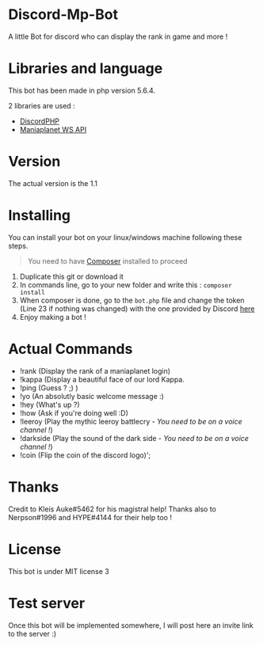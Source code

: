 # Discord-Mp-Bot
A little Bot for discord who can display the rank in game and more !

# Libraries and language
This bot has been made in php version 5.6.4.

2 libraries are used :
- [DiscordPHP](https://github.com/teamreflex/DiscordPHP)
- [Maniaplanet WS API](https://github.com/maniaplanet/maniaplanet-ws-sdk)

# Version
The actual version is the 1.1

# Installing
You can install your bot on your linux/windows machine following these steps.
> You need to have [Composer](https://getcomposer.org/) installed to proceed

1. Duplicate this git or download it
2. In commands line, go to your new folder and write this :
`composer install`
3. When composer is done, go to the `bot.php` file and change the token (Line 23 if nothing was changed) with the one provided by Discord [here](https://discordapp.com/developers/applications/me)
4. Enjoy making a bot !

# Actual Commands
* !rank (Display the rank of a maniaplanet login)
* !kappa (Display a beautiful face of our lord Kappa.
* !ping (Guess ? ;) )
* !yo (An absolutly basic welcome message :) 
* !hey (What\'s up ?)
* !how (Ask if you\'re doing well :D)
* !leeroy (Play the mythic leeroy battlecry - *You need to be on a voice channel !*)
* !darkside (Play the sound of the dark side - *You need to be on a voice channel !*)
* !coin (Flip the coin of the discord logo)';

# Thanks
Credit to Kleis Auke#5462 for his magistral help!
Thanks also to Nerpson#1996 and HYPE#4144 for their help too !

# License
This bot is under MIT license 3

# Test server
Once this bot will be implemented somewhere, I will post here an invite link to the server :)
